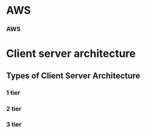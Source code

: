 # AWS
### AWS
# Client server architecture
## Types of Client Server Architecture
### 1 tier
### 2 tier
### 3 tier